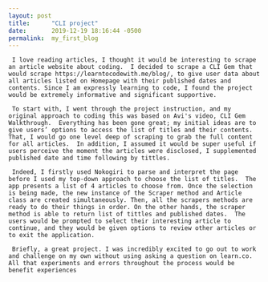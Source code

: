 ```yaml
---
layout: post
title:      "CLI project"
date:       2019-12-19 18:16:44 -0500
permalink:  my_first_blog
---
```



     I love reading articles, I thought it would be interesting to scrape an article website about coding.  I decided to scrape a CLI Gem that would scrape https://learntocodewith.me/blog/, to give user data about all articles listed on Homepage with their published dates and contents. Since I am expressly learning to code, I found the project would be extremely informative and significant supportive.
 
     To start with, I went through the project instruction, and my original approach to coding this was based on Avi's video, CLI Gem Walkthrough.  Everything has been gone great; my initial ideas are to give users’ options to access the list of titles and their contents.  That, I would go one level deep of scraping to grab the full content for all articles.  In addition, I assumed it would be super useful if users perceive the moment the articles were disclosed, I supplemented published date and time following by tittles.  

     Indeed, I firstly used Nokogiri to parse and interpret the page before I used my top-down approach to choose the list of titles.  The app presents a list of 4 articles to choose from. Once the selection is being made, the new instance of the Scraper method and Article class are created simultaneously. Then, all the scrapers methods are ready to do their things in order. On the other hands, the scraper method is able to return list of tittles and published dates.  The users would be prompted to select their interesting article to continue, and they would be given options to review other articles or to exit the application.

     Briefly, a great project. I was incredibly excited to go out to work and challenge on my own without using asking a question on learn.co.  All that experiments and errors throughout the process would be benefit experiences 
 












